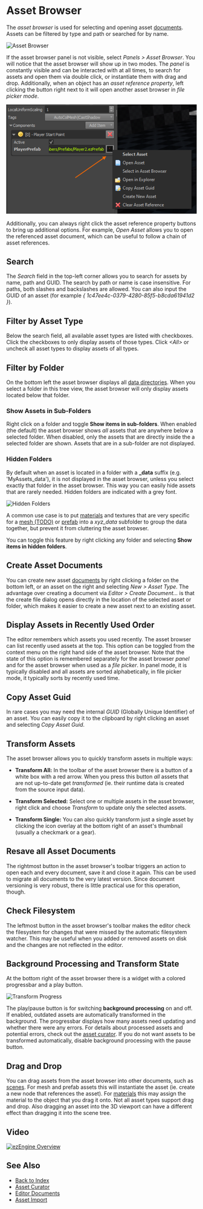 # Asset Browser

The *asset browser* is used for selecting and opening asset [documents](../editor/editor-documents.md). Assets can be filtered by type and path or searched for by name.

![Asset Browser](media/asset-browser.png)

If the asset browser panel is not visible, select *Panels > Asset Browser*. You will notice that the asset browser will show up in two modes. The *panel* is constantly visible and can be interacted with at all times, to search for assets and open them via double click, or instantiate them with drag and drop. Additionally, when an object has an *asset reference property*, left clicking the button right next to it will open another asset browser in *file picker mode*.

![Asset Reference Property](media/asset-reference-button.png)

Additionally, you can always right click the asset reference property buttons to bring up additional options. For example, *Open Asset* allows you to open the referenced asset document, which can be useful to follow a chain of asset references.

## Search

The *Search* field in the top-left corner allows you to search for assets by name, path and GUID. The search by path or name is case insensitive. For paths, both slashes and backslashes are allowed. You can also input the GUID of an asset (for example *{ 1c47ee4c-0379-4280-85f5-b8cda61941d2 }*).

## Filter by Asset Type

Below the search field, all available asset types are listed with checkboxes. Click the checkboxes to only display assets of those types. Click *\<All\>* or uncheck all asset types to display assets of all types.

## Filter by Folder

On the bottom left the asset browser displays all [data directories](../projects/data-directories.md). When you select a folder in this tree view, the asset browser will only display assets located below that folder.

### Show Assets in Sub-Folders

Right click on a folder and toggle **Show items in sub-folders**. When enabled (the default) the asset browser shows *all* assets that are anywhere below a selected folder. When disabled, only the assets that are directly inside the a selected folder are shown. Assets that are in a sub-folder are not displayed.

### Hidden Folders

By default when an asset is located in a folder with a **_data** suffix (e.g. 'MyAssets_data'), it is not displayed in the asset browser, unless you select exactly that folder in the asset browser. This way you can easily hide assets that are rarely needed. Hidden folders are indicated with a grey font.

![Hidden Folders](media/hidden-folders.png)

A common use case is to put [materials](../materials/materials-overview.md) and textures that are very specific for a [mesh (TODO)](../graphics/meshes/meshes-overview.md) or [prefab](../prefabs/prefabs-overview.md) into a *xyz_data* subfolder to group the data together, but prevent it from cluttering the asset browser.

You can toggle this feature by right clicking any folder and selecting **Show items in hidden folders**.

## Create Asset Documents

You can create new asset [documents](../editor/editor-documents.md) by right clicking a folder on the bottom left, or an asset on the right and selecting *New > Asset Type*. The advantage over creating a document via *Editor > Create Document...* is that the create file dialog opens directly in the location of the selected asset or folder, which makes it easier to create a new asset next to an existing asset.

## Display Assets in Recently Used Order

The editor remembers which assets you used recently. The asset browser can list recently used assets at the top. This option can be toggled from the context menu on the right hand side of the asset browser. Note that the state of this option is remembered separately for the asset browser *panel* and for the asset browser when used as a *file picker*. In panel mode, it is typically disabled and all assets are sorted alphabetically, in file picker mode, it typically sorts by recently used time.

## Copy Asset Guid

In rare cases you may need the internal *GUID* (Globally Unique Identifier) of an asset. You can easily copy it to the clipboard by right clicking an asset and selecting *Copy Asset Guid*.

## Transform Assets

The asset browser allows you to quickly transform assets in multiple ways:

* **Transform All:** In the toolbar of the asset browser there is a button of a white box with a red arrow. When you press this button *all* assets that are not up-to-date get *transformed* (ie. their runtime data is created from the source input data).

* **Transform Selected:** Select one or multiple assets in the asset browser, right click and choose *Transform* to update only the selected assets.

* **Transform Single:** You can also quickly transform just a single asset by clicking the icon overlay at the bottom right of an asset's thumbnail (usually a checkmark or a gear).

## Resave all Asset Documents

The rightmost button in the asset browser's toolbar triggers an action to open each and every document, save it and close it again. This can be used to migrate all documents to the very latest version. Since document versioning is very robust, there is little practical use for this operation, though.

## Check Filesystem

The leftmost button in the asset browser's toolbar makes the editor check the filesystem for changes that were missed by the automatic filesystem watcher. This may be useful when you added or removed assets on disk and the changes are not reflected in the editor.

## Background Processing and Transform State

At the bottom right of the asset browser there is a widget with a colored progressbar and a play button.

![Transform Progress](media/transform-progress.png)

The play/pause button is for switching **background processing** on and off. If enabled, outdated assets are automatically transformed in the background. The progressbar displays how many assets need updating and whether there were any errors. For details about processed assets and potential errors, check out the [asset curator](asset-curator.md). If you do not want assets to be transformed automatically, disable background processing with the pause button.

## Drag and Drop

You can drag assets from the asset browser into other documents, such as [scenes](../scenes/scene-editing.md). For mesh and prefab assets this will instantiate the asset (ie. create a new node that references the asset). For [materials](../materials/materials-overview.md) this may assign the material to the object that you drag it onto. Not all asset types support drag and drop. Also dragging an asset into the 3D viewport can have a different effect than dragging it into the scene tree.

## Video

[![ezEngine Overview](https://img.youtube.com/vi/yDD6aQWgrqg/0.jpg)](https://www.youtube.com/watch?v=yDD6aQWgrqg)

## See Also

* [Back to Index](../index.md)
* [Asset Curator](asset-curator.md)
* [Editor Documents](../editor/editor-documents.md)
* [Asset Import](import-assets.md)
